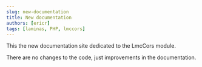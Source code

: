 ```yaml
---
slug: new-documentation
title: New documentation
authors: [ericr]
tags: [laminas, PHP, lmccors]
---
```

This the new documentation site dedicated to the LmcCors module.

There are no changes to the code, just improvements in the documentation.
